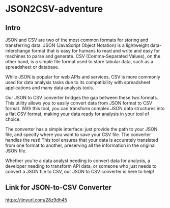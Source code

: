 # JSON2CSV-adventure

## Intro
JSON and CSV are two of the most common formats for storing and transferring data. JSON (JavaScript Object Notation) is a lightweight data-interchange format that is easy for humans to read and write and easy for machines to parse and generate. CSV (Comma-Separated Values), on the other hand, is a simple file format used to store tabular data, such as a spreadsheet or database.

While JSON is popular for web APIs and services, CSV is more commonly used for data analysis tasks due to its compatibility with spreadsheet applications and many data analysis tools.

Our JSON to CSV converter bridges the gap between these two formats. This utility allows you to easily convert data from JSON format to CSV format. With this tool, you can transform complex JSON data structures into a flat CSV format, making your data ready for analysis in your tool of choice.

The converter has a simple interface: just provide the path to your JSON file, and specify where you want to save your CSV file. The converter handles the rest! This tool ensures that your data is accurately translated from one format to another, preserving all the information in the original JSON file.

Whether you're a data analyst needing to convert data for analysis, a developer needing to transform API data, or someone who just needs to convert a JSON file to CSV, our JSON to CSV converter is here to help!

## Link for JSON-to-CSV Converter
https://tinyurl.com/28z9dh45
